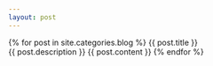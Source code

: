 ```yaml
---
layout: post
---
```


{% for post in site.categories.blog %}
  {{ post.title }}			
  {{ post.description }}
  {{ post.content }}
{% endfor %}